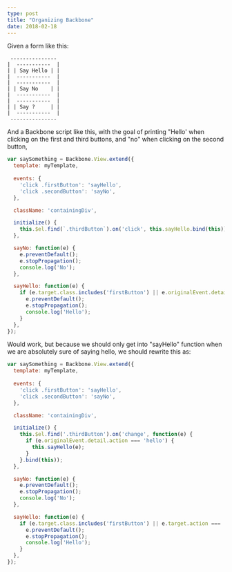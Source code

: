 ```yaml
---
type: post
title: "Organizing Backbone"
date: 2018-02-18
---
```


Given a form like this:
```
 ---------------
|  -----------  |
| | Say Hello | |
|  -----------  |
|  -----------  |
| | Say No    | |
|  -----------  |
|  -----------  |
| | Say ?     | |
|  -----------  |
 ---------------
```

And a Backbone script like this, with the goal of printing "Hello' when clicking on the first and third buttons,
and "no" when clicking on the second button,
```js
var saySomething = Backbone.View.extend({
  template: myTemplate,
  
  events: {
    'click .firstButton': 'sayHello',
    'click .secondButton': 'sayNo',
  },

  className: 'containingDiv',

  initialize() {
    this.$el.find(`.thirdButton`).on('click', this.sayHello.bind(this));
  },

  sayNo: function(e) {
    e.preventDefault();
    e.stopPropagation();
    console.log('No');
  },

  sayHello: function(e) {
    if (e.target.class.includes('firstButton') || e.originalEvent.detail.action === 'hello') {
      e.preventDefault();
      e.stopPropagation();
      console.log('Hello');
    }
  },
});
```
Would work, but because we should only get into "sayHello" function when we are absolutely sure 
of saying hello, we should rewrite this as:

```js
var saySomething = Backbone.View.extend({
  template: myTemplate,
  
  events: {
    'click .firstButton': 'sayHello',
    'click .secondButton': 'sayNo',
  },

  className: 'containingDiv',

  initialize() {
    this.$el.find('.thirdButton').on('change', function(e) {
      if (e.originalEvent.detail.action === 'hello') {
        this.sayHello(e);
      }
    }.bind(this));
  },

  sayNo: function(e) {
    e.preventDefault();
    e.stopPropagation();
    console.log('No');
  },

  sayHello: function(e) {
    if (e.target.class.includes('firstButton') || e.target.action === 'hello') {
      e.preventDefault();
      e.stopPropagation();
      console.log('Hello');
    }
  },
});
```

